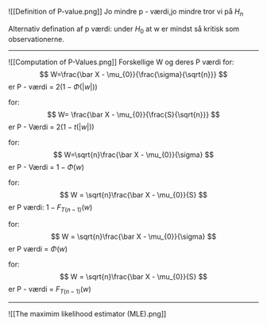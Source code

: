 ![[Definition of P-value.png]]
Jo mindre p - værdi,jo mindre tror vi på $H_{n}$

Alternativ defination af p værdi:
under $H_{0}$ at w er mindst så kritisk som observationerne.

___
![[Computation of P-Values.png]]
Forskellige W og deres P værdi
for:
$$
W=\frac{\bar X  -  \mu_{0}}{\frac{\sigma}{\sqrt{n}}}
$$
er P - værdi = $2(1 - \Phi(|w|))$ 

for:
$$
W= \frac{\bar X  -  \mu_{0}}{\frac{S}{\sqrt{n}}}
$$
er P - Værdi = $2(1 - t(|w|))$

for:
$$
W=\sqrt{n}\frac{\bar X  -  \mu_{0}}{\sigma} 
$$
er P - Værdi = $1 - \Phi(w)$

for:
$$
W = \sqrt{n}\frac{\bar X  -  \mu_{0}}{S}
$$
er P værdi: $1 - F_{T(n - 1)}(w)$

for:
$$
W = \sqrt{n}\frac{\bar X  -  \mu_{0}}{\sigma}
$$
er P værdi = $\Phi(w)$

for:
$$
W = \sqrt{n}\frac{\bar X  -  \mu_{0}}{S}
$$
er P - værdi = $F_{T(n - 1)}(w)$
___
![[The maximim likelihood estimator (MLE).png]]

	  
